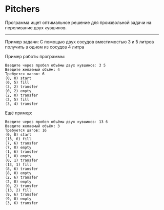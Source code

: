 #  Pitchers
Программа ищет оптимальное решение для произвольной задачи на переливание двух кувшинов.
***
Пример задачи:
  C помощью двух сосудов вместимостью 3 и 5 литров получить в одном из сосудов 4 литра
  
Пример работы программы:<br/>

    Введите через пробел объёмы двух кувшинов: 3 5
    Введите желаемый объём: 4
    Требуется шагов: 6
    (0, 0) start
    (0, 5) fill
    (3, 2) transfer
    (0, 2) empty
    (2, 0) transfer
    (2, 5) fill
    (3, 4) transfer
  
Ещё пример:

    Введите через пробел объёмы двух кувшинов: 13 6
    Введите желаемый объём: 3
    Требуется шагов: 16
    (0, 0) start
    (13, 0) fill
    (7, 6) transfer
    (7, 0) empty
    (1, 6) transfer
    (1, 0) empty
    (0, 1) transfer
    (13, 1) fill
    (8, 6) transfer
    (8, 0) empty
    (2, 6) transfer
    (2, 0) empty
    (0, 2) transfer
    (13, 2) fill
    (9, 6) transfer
    (9, 0) empty
    (3, 6) transfer
